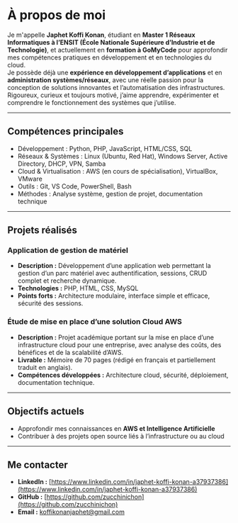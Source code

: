 # À propos de moi

Je m'appelle **Japhet Koffi Konan**, étudiant en **Master 1 Réseaux Informatiques à l’ENSIT (École Nationale Supérieure d’Industrie et de Technologie)**, et actuellement en **formation à GoMyCode** pour approfondir mes compétences pratiques en développement et en technologies du cloud.  
Je possède déjà une **expérience en développement d’applications** et en **administration systèmes/réseaux**, avec une réelle passion pour la conception de solutions innovantes et l’automatisation des infrastructures.  
Rigoureux, curieux et toujours motivé, j’aime apprendre, expérimenter et comprendre le fonctionnement des systèmes que j’utilise.  

---

## Compétences principales

- Développement : Python, PHP, JavaScript, HTML/CSS, SQL  
- Réseaux & Systèmes : Linux (Ubuntu, Red Hat), Windows Server, Active Directory, DHCP, VPN, Samba  
- Cloud & Virtualisation : AWS (en cours de spécialisation), VirtualBox, VMware  
- Outils : Git, VS Code, PowerShell, Bash  
- Méthodes : Analyse système, gestion de projet, documentation technique  

---

## Projets réalisés

### Application de gestion de matériel
- **Description :** Développement d’une application web permettant la gestion d’un parc matériel avec authentification, sessions, CRUD complet et recherche dynamique.  
- **Technologies :** PHP, HTML, CSS, MySQL  
- **Points forts :** Architecture modulaire, interface simple et efficace, sécurité des sessions.

### Étude de mise en place d’une solution Cloud AWS
- **Description :** Projet académique portant sur la mise en place d’une infrastructure cloud pour une entreprise, avec analyse des coûts, des bénéfices et de la scalabilité d’AWS.  
- **Livrable :** Mémoire de 70 pages (rédigé en français et partiellement traduit en anglais).  
- **Compétences développées :** Architecture cloud, sécurité, déploiement, documentation technique.


---

## Objectifs actuels

- Approfondir mes connaissances en **AWS et Intelligence Artificielle**  
- Contribuer à des projets open source liés à l’infrastructure ou au cloud  


---

## Me contacter

- **LinkedIn :** [https://www.linkedin.com/in/japhet-koffi-konan-a37937386](https://www.linkedin.com/in/japhet-koffi-konan-a37937386)  
- **GitHub :** [https://github.com/zucchinichon](https://github.com/zucchinichon)  
- **Email :** [koffikonanjaphet@gmail.com](mailto:koffikonanjaphet@gmail.com)  
